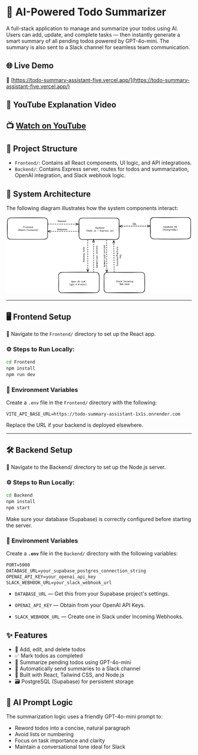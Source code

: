 # 🧠 AI-Powered Todo Summarizer

A full-stack application to manage and summarize your todos using AI. Users can add, update, and complete tasks — then instantly generate a smart summary of all pending todos powered by GPT-4o-mini. The summary is also sent to a Slack channel for seamless team communication.

## 🌐 Live Demo

🔗 [https://todo-summary-assistant-five.vercel.app/](https://todo-summary-assistant-five.vercel.app/)


## 🎥 YouTube Explanation Video

📺 [Watch on YouTube](https://youtu.be/N-60M_xmvo8)
---

## 📂 Project Structure

- `Frontend/`: Contains all React components, UI logic, and API integrations.
- `Backend/`: Contains Express server, routes for todos and summarization, OpenAI integration, and Slack webhook logic.

## 📐 System Architecture

The following diagram illustrates how the system components interact:

![System Architecture](./assets/architecture-diagram.png)

---

## 🖥 Frontend Setup

📁 Navigate to the `Frontend/` directory to set up the React app.

### ⚙️ Steps to Run Locally:

```bash
cd Frontend
npm install
npm run dev
```

### 🔑 Environment Variables

Create a `.env` file in the `Frontend/` directory with the following:

```env
VITE_API_BASE_URL=https://todo-summary-assistant-1x1s.onrender.com
```

Replace the URL if your backend is deployed elsewhere.

---

## 🛠 Backend Setup

📁 Navigate to the Backend/ directory to set up the Node.js server.

### ⚙️ Steps to Run Locally:

```bash
cd Backend
npm install
npm start
```

Make sure your database (Supabase) is correctly configured before starting the server.

### 🔑 Environment Variables

Create a **`.env`** file in the `Backend/` directory with the following variables:

```env
PORT=5000
DATABASE_URL=your_supabase_postgres_connection_string
OPENAI_API_KEY=your_openai_api_key
SLACK_WEBHOOK_URL=your_slack_webhook_url
```

- `DATABASE_URL` — Get this from your Supabase project's settings.

- `OPENAI_API_KEY` — Obtain from your OpenAI API Keys.

- `SLACK_WEBHOOK_URL` — Create one in Slack under Incoming Webhooks.

## ✨ Features

- 📝 Add, edit, and delete todos
- ✅ Mark todos as completed
- 🧠 Summarize pending todos using GPT-4o-mini
- 📩 Automatically send summaries to a Slack channel
- 💅 Built with React, Tailwind CSS, and Node.js
- 🗃️ PostgreSQL (Supabase) for persistent storage

## 🔮 AI Prompt Logic

The summarization logic uses a friendly GPT-4o-mini prompt to:

- Reword todos into a concise, natural paragraph
- Avoid lists or numbering
- Focus on task importance and clarity
- Maintain a conversational tone ideal for Slack
